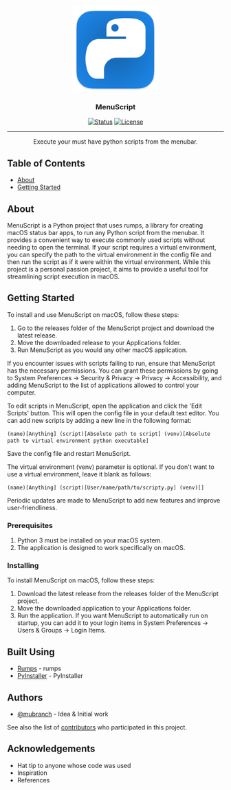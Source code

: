 <p align="center">
  <a href="" rel="noopener">
 <img width=200px height=200px src="https://raw.githubusercontent.com/mubranch/menuscript/master/menuscript/resources/imgs/icon.png" alt="Project logo"></a>
</p>

<h3 align="center">MenuScript</h3>

<div align="center">

[![Status](https://img.shields.io/badge/status-active-success.svg)]()
[![License](https://img.shields.io/badge/license-MIT-blue.svg)](/LICENSE)

</div>

---

<p align="center"> Execute your must have python scripts from the menubar.
    <br> 
</p>

## Table of Contents

- [About](#about)
- [Getting Started](#getting_started)

## About <a name = "about"></a>

MenuScript is a Python project that uses rumps, a library for creating macOS status bar apps, to run any Python script from the menubar. It provides a convenient way to execute commonly used scripts without needing to open the terminal. If your script requires a virtual environment, you can specify the path to the virtual environment in the config file and then run the script as if it were within the virtual environment. While this project is a personal passion project, it aims to provide a useful tool for streamlining script execution in macOS.

## Getting Started <a name = "getting_started"></a>

To install and use MenuScript on macOS, follow these steps:

1. Go to the releases folder of the MenuScript project and download the latest release.
2. Move the downloaded release to your Applications folder.
3. Run MenuScript as you would any other macOS application.

If you encounter issues with scripts failing to run, ensure that MenuScript has the necessary permissions. You can grant these permissions by going to System Preferences -> Security & Privacy -> Privacy -> Accessibility, and adding MenuScript to the list of applications allowed to control your computer.

To edit scripts in MenuScript, open the application and click the 'Edit Scripts' button. This will open the config file in your default text editor. You can add new scripts by adding a new line in the following format:

```
(name)[Anything] (script)[Absolute path to script] (venv)[Absolute path to virtual environment python executable]
```
Save the config file and restart MenuScript.

The virtual environment (venv) parameter is optional. If you don't want to use a virtual environment, leave it blank as follows:

```
(name)[Anything] (script)[User/name/path/to/scripty.py] (venv)[]
```

Periodic updates are made to MenuScript to add new features and improve user-friendliness.

### Prerequisites

1. Python 3 must be installed on your macOS system.
2. The application is designed to work specifically on macOS.

### Installing

To install MenuScript on macOS, follow these steps:

1. Download the latest release from the releases folder of the MenuScript project.
2. Move the downloaded application to your Applications folder.
3. Run the application. If you want MenuScript to automatically run on startup, you can add it to your login items in System Preferences -> Users & Groups -> Login Items.

## Built Using <a name = "built_using"></a>

- [Rumps](https://rumps.readthedocs.io/en/latest/) - rumps
- [PyInstaller](https://pyinstaller.org/en/stable/) - PyInstaller

## Authors <a name = "authors"></a>

- [@mubranch](https://github.com/mubranch) - Idea & Initial work

See also the list of [contributors](https://github.com/mubranch/menuscript/contributors) who participated in this project.

## Acknowledgements <a name = "acknowledgement"></a>

- Hat tip to anyone whose code was used
- Inspiration
- References
